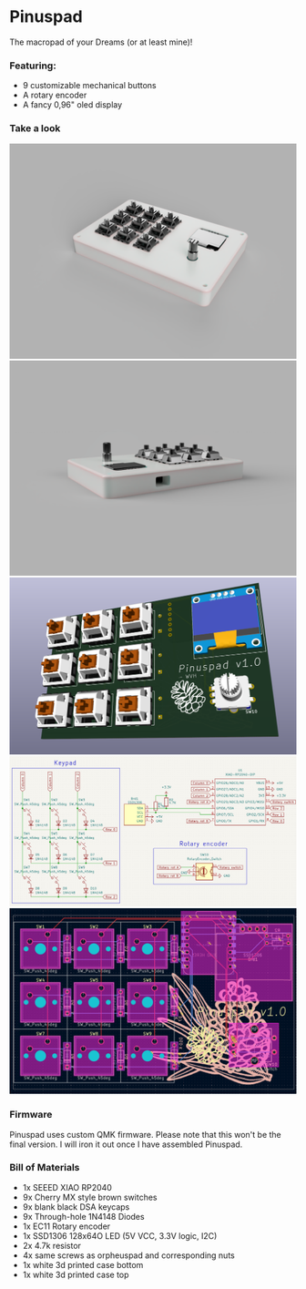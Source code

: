 # Pinuspad

The macropad of your Dreams (or at least mine)!

### Featuring:

- 9 customizable mechanical buttons
- A rotary encoder
- A fancy 0,96" oled display

### Take a look
![](assets/assembly%20front.png)
![](assets/assembly%20back.png)
![](assets/pcb%203d.png)
![](assets/schematic.png)
![](assets/pcb.png)

### Firmware

Pinuspad uses custom QMK firmware. Please note that this won't be the final version. I will iron it out once I have assembled Pinuspad.

### Bill of Materials

- 1x SEEED XIAO RP2040
- 9x Cherry MX style brown switches
- 9x blank black DSA keycaps
- 9x Through-hole 1N4148 Diodes
- 1x EC11 Rotary encoder
- 1x SSD1306 128x64O LED (5V VCC, 3.3V logic, I2C)
- 2x 4.7k resistor
- 4x same screws as orpheuspad and corresponding nuts
- 1x white 3d printed case bottom
- 1x white 3d printed case top
